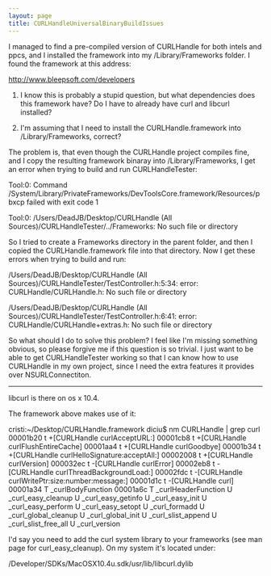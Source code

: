 ```yaml
---
layout: page
title: CURLHandleUniversalBinaryBuildIssues
---
```




I managed to find a pre-compiled version of CURLHandle for both intels and ppcs, and I installed the framework into my /Library/Frameworks folder. I found the framework at this address:

http://www.bleepsoft.com/developers

1. I know this is probably a stupid question, but what dependencies does this framework have? Do I have to already have curl and libcurl installed?

2. I'm assuming that I need to install the CURLHandle.framework into /Library/Frameworks, correct?

The problem is, that even though the CURLHandle project compiles fine, and I copy the resulting framework binaray into /Library/Frameworks, I get an error when trying to build and run CURLHandleTester:

Tool:0: Command /System/Library/PrivateFrameworks/DevToolsCore.framework/Resources/pbxcp failed with exit code 1

Tool:0: /Users/DeadJB/Desktop/CURLHandle (All Sources)/CURLHandleTester/../Frameworks: No such file or directory

So I tried to create a Frameworks directory in the parent folder, and then I copied the CURLHandle.framework file into that directory. Now I get these errors when trying to build and run:

/Users/DeadJB/Desktop/CURLHandle (All Sources)/CURLHandleTester/TestController.h:5:34: error: CURLHandle/CURLHandle.h: No such file or directory


/Users/DeadJB/Desktop/CURLHandle (All Sources)/CURLHandleTester/TestController.h:6:41: error: CURLHandle/CURLHandle+extras.h: No such file or directory

So what should I do to solve this problem? I feel like I'm missing something obvious, so please forgive me if this question is so trivial. I just want to be able to get CURLHandleTester working so that I can know how to use CURLHandle in my own project, since I need the extra features it provides over NSURLConnectiton.


----

libcurl is there on os x 10.4.

The framework above makes use of it:
    
cristi:~/Desktop/CURLHandle.framework diciu$ nm CURLHandle | grep curl
00001b20 t +[CURLHandle curlAcceptURL:]
00001cb8 t +[CURLHandle curlFlushEntireCache]
00001aa4 t +[CURLHandle curlGoodbye]
00001b34 t +[CURLHandle curlHelloSignature:acceptAll:]
00002008 t +[CURLHandle curlVersion]
000032ec t -[CURLHandle curlError]
00002eb8 t -[CURLHandle curlThreadBackgroundLoad:]
00002fdc t -[CURLHandle curlWritePtr:size:number:message:]
00001d1c t -[CURLHandle curl]
00001a34 T _curlBodyFunction
00001a6c T _curlHeaderFunction
         U _curl_easy_cleanup
         U _curl_easy_getinfo
         U _curl_easy_init
         U _curl_easy_perform
         U _curl_easy_setopt
         U _curl_formadd
         U _curl_global_cleanup
         U _curl_global_init
         U _curl_slist_append
         U _curl_slist_free_all
         U _curl_version


I'd say you need to add the curl system library to your frameworks (see man page for curl_easy_cleanup).
On my system it's located under:

/Developer/SDKs/MacOSX10.4u.sdk/usr/lib/libcurl.dylib

